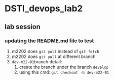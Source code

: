 # DSTI_devops_lab2

## lab session 

### updating the README.md file to test 

1. m2202 does `git pull` instead of `git fetch`
2. m2202 does `git pull` at different branch
3. `dev-m22-01`branch detail:
   1. create the branch under the branch `develop`
   2. using this cmd: `git checkout -b dev-m22-01`